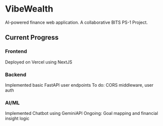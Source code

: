 # VibeWealth
AI-powered finance web application.
A collaborative BITS PS-1 Project.

## Current Progress
### Frontend
Deployed on Vercel using NextJS
### Backend
Implemented basic FastAPI user endpoints
To do: CORS middleware, user auth
### AI/ML
Implemented Chatbot using GeminiAPI
Ongoing: Goal mapping and financial insight logic
